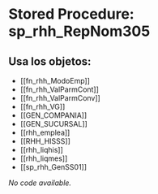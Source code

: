# Stored Procedure: sp_rhh_RepNom305

## Usa los objetos:
- [[fn_rhh_ModoEmp]]
- [[fn_rhh_ValParmCont]]
- [[fn_rhh_ValParmConv]]
- [[fn_rhh_VG]]
- [[GEN_COMPANIA]]
- [[GEN_SUCURSAL]]
- [[rhh_emplea]]
- [[RHH_HISSS]]
- [[rhh_liqhis]]
- [[rhh_liqmes]]
- [[sp_rhh_GenSS01]]

*No code available.*
